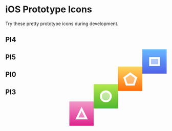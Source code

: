 # iOS Prototype Icons

Try these pretty prototype icons during development.

## PI4
<img src="icons/pi4-ipad@2x.png" width="76" align="right">

## PI5
<img src="icons/pi5-ipad@2x.png" width="76" align="right">

## PI0
<img src="icons/pi0-ipad@2x.png" width="76" align="right">

## PI3
<img src="icons/pi3-ipad@2x.png" width="76" align="right">
